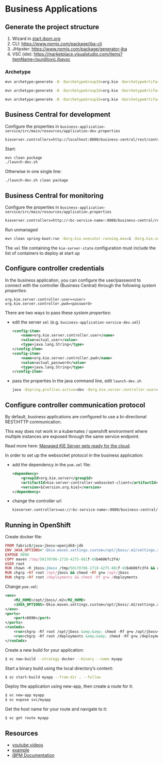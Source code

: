 Business Applications
============================================================

Generate the project structure
------------------------------------------------------------

1. Wizard in [start.jbpm.org]()
2. CLI: https://www.npmjs.com/package/jba-cli
3. JHipster: https://www.npmjs.com/package/generator-jba
4. VSC (ide): https://marketplace.visualstudio.com/items?itemName=tsurdilovic.jbavsc

### Archetype


```bash
mvn archetype:generate -B -DarchetypeGroupId=org.kie -DarchetypeArtifactId=kie-model-archetype -DarchetypeVersion=7.18.0.Final-redhat-00002 -DgroupId=com.company -DartifactId=test-model -Dversion=1.0-SNAPSHOT -Dpackage=com.company.model

mvn archetype:generate -B -DarchetypeGroupId=org.kie -DarchetypeArtifactId=kie-kjar-archetype -DarchetypeVersion=7.18.0.Final-redhat-00002 -DgroupId=com.company -DartifactId=test-kjar -Dversion=1.0-SNAPSHOT -Dpackage=com.company

mvn archetype:generate -B -DarchetypeGroupId=org.kie -DarchetypeArtifactId=kie-service-spring-boot-archetype -DarchetypeVersion=7.18.0.Final-redhat-00002 -DgroupId=com.company -DartifactId=test-service -Dversion=1.0-SNAPSHOT -Dpackage=com.company.service -DappType=bpm
```

Business Central for development
------------------------------------------------------------

Configure the properties in  `business-application-service/src/main/resources/application-dev.properties`

```bash
kieserver.controllers=http://localhost:8080/business-central/rest/controller
```

Start:

```bash
mvn clean package
./launch-dev.sh
```

Otherwise in one single line:

```bash
./launch-dev.sh clean package
```

Business Central for monitoring
------------------------------------------------------------

Configure the properties in  `business-application-service/src/main/resources/application.properties`

```bash
kieserver.controllers=http://<bc-service-name>:8080/business-central/rest/controller
```

Run unmanaged

```bash
mvn clean spring-boot:run -Dorg.kie.executor.running.max=1 -Dorg.kie.server.startup.strategy=LocalContainersStartupStrategy
```

The `xml` file containing the `kie-server-state` configuration must include the list of containers to deploy at start up

Configure controller credentials
------------------------------------------------------------

In the business application, you can configure the user/password to connect with the controller (Business Central) through the following *system properties*:

    org.kie.server.controller.user=<user>
    org.kie.server.controller.pwd=<password>

There are two ways to pass these *system properties*:

- edit the server `xml` (e.g. `business-application-service-dev.xml`)

    ```xml
    <config-item>
        <name>org.kie.server.controller.user</name>
        <value>actual_user</value>
        <type>java.lang.String</type>
    </config-item>
    <config-item>
        <name>org.kie.server.controller.pwd</name>
        <value>actual_password</value>
        <type>java.lang.String</type>
    </config-item>
    ```

- pass the properties in the java command line, edit `launch-dev.sh`

    ```bash
    java -Dspring.profiles.active=dev -Dorg.kie.server.controller.user=<user> -Dorg.kie.server.controller.pwd=<password> -jar "$executable"
    ```

Configure controller communication protocol
------------------------------------------------------------

By default, business applications are configured to use a bi-directional REST/HTTP communication.

This way does not work in a kubernates / openshift environment where multiple instances are exposed through the same service endpoint.

Read more here: [Managed KIE Server gets ready for the cloud](http://mswiderski.blogspot.com/2017/08/managed-kie-server-gets-ready-for-cloud.html).

In order to set up the websocket protocol in the business application:

- add the dependency in the `pom.xml` file:

    ```xml
    <dependency>
        <groupId>org.kie.server</groupId>
        <artifactId>kie-server-controller-websocket-client</artifactId>
        <version>${version.org.kie}</version>
    </dependency>
    ```

- change the controller url

    ```bash
    kieserver.controllers=ws://<bc-service-name>:8080/business-central/websocket/controller
    ```

Running in OpenShift
------------------------------------------------------------

Create docker file:

```ruby
FROM fabric8/java-jboss-openjdk8-jdk
ENV JAVA_OPTIONS="-Dkie.maven.settings.custom=/opt/jboss/.m2/settings.xml -Dorg.guvnor.m2repo.dir=/opt/jboss/.m2/repository" M2_HOME=/opt/jboss/.m2
EXPOSE 8090
COPY maven /tmp/50170706-2718-4275-881f-69b4606fc3f4/
USER root
RUN chown -R jboss:jboss /tmp/50170706-2718-4275-881f-69b4606fc3f4 && cp -rp /tmp/50170706-2718-4275-881f-69b4606fc3f4/* / && rm -rf /tmp/50170706-2718-4275-881f-69b4606fc3f4
RUN chgrp -Rf root /opt/jboss && chmod -Rf g+w /opt/jboss
RUN chgrp -Rf root /deployments && chmod -Rf g+w /deployments
```

Change `pom.xml`:

```xml
<env>
    <M2_HOME>/opt/jboss/.m2</M2_HOME>
    <JAVA_OPTIONS>-Dkie.maven.settings.custom=/opt/jboss/.m2/settings.xml -Dorg.guvnor.m2repo.dir=/opt/jboss/.m2/repository</JAVA_OPTIONS>
</env>
<ports>
    <port>8090</port>
</ports>
<runCmds>
    <run>chgrp -Rf root /opt/jboss &amp;&amp; chmod -Rf g+w /opt/jboss</run>
    <run>chgrp -Rf root /deployments &amp;&amp; chmod -Rf g+w /deployments</run>
</runCmds>
```

Create a new build for your application:

```sh
$ oc new-build --strategy docker --binary --name myapp
```

Start a binary build using the local directory’s content:

```bash
$ oc start-build myapp --from-dir . --follow
```

Deploy the application using new-app, then create a route for it:

```bash
$ oc new-app myapp
$ oc expose svc/myapp
```

Get the host name for your route and navigate to it:

```bash
$ oc get route myapp
```

Resources
------------------------------------------------------------

- [youtube videos](https://www.youtube.com/user/tsurdilovic/videos?view_as=subscriber)
- [example](https://github.com/BootstrapJBPM)
- [jBPM Documentation](https://docs.jboss.org/jbpm/release/7.19.0.Final/jbpm-docs/html_single/#_businessappoverview)